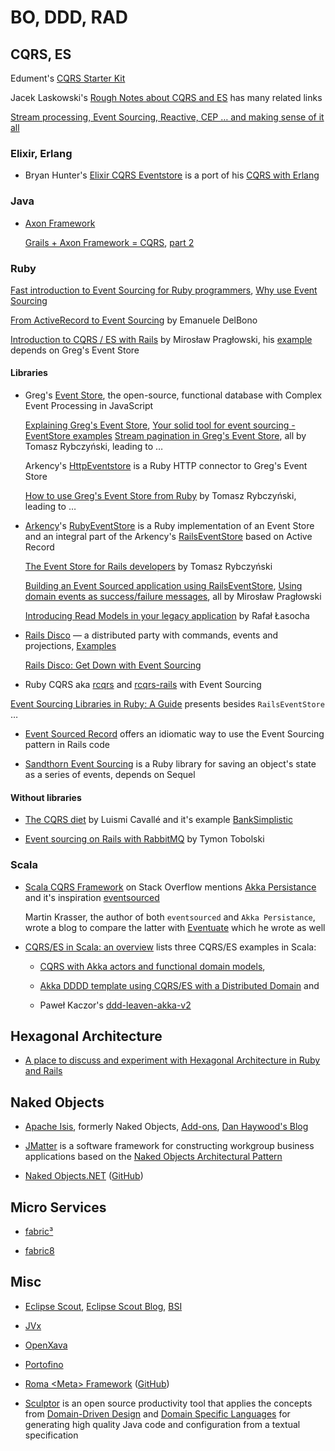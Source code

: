 # BO, DDD, RAD

## CQRS, ES

Edument's [CQRS Starter Kit](http://cqrs.nu/)

Jacek Laskowski's [Rough Notes about CQRS and ES](https://gist.github.com/jaceklaskowski/d267bf4176822293e95e) has many related links

[Stream processing, Event Sourcing, Reactive, CEP … and making sense of it all](http://www.confluent.io/blog/making-sense-of-stream-processing/)

### Elixir, Erlang

 * Bryan Hunter's [Elixir CQRS Eventstore](https://github.com/bryanhunter/elixir_cqrs_es) is a port of his [CQRS with Erlang](https://github.com/bryanhunter/cqrs-with-erlang/tree/ndc-oslo)

### Java

 * [Axon Framework](http://www.axonframework.org/)

   [Grails + Axon Framework = CQRS](http://blog.dblazejewski.com/2013/11/grails-axon-cqrs-part-i.html), [part 2](http://blog.dblazejewski.com/2013/11/grails-axon-cqrs-part-ii.html)

### Ruby

[Fast introduction to Event Sourcing for Ruby programmers](http://blog.arkency.com/2015/03/fast-introduction-to-event-sourcing-for-ruby-programmers/), [Why use Event Sourcing](http://blog.arkency.com/2015/03/why-use-event-sourcing/)

[From ActiveRecord to Event Sourcing](http://de.slideshare.net/emadb/wroclove-rb) by Emanuele DelBono

[Introduction to CQRS / ES with Rails](http://praglowski.com/presentations/cqrses/drug/) by Mirosław Pragłowski, his [example](https://github.com/mpraglowski/cqrses-sample/) depends on Greg's Event Store

#### Libraries

 * Greg's [Event Store](https://geteventstore.com/), the open-source, functional database with Complex Event Processing in JavaScript

   [Explaining Greg's Event Store](http://blog.arkency.com/2015/03/explaining-gregs-event-store/), [Your solid tool for event sourcing - EventStore examples](http://blog.arkency.com/2015/03/your-solid-tool-for-event-sourcing-eventstore-examples/) [Stream pagination in Greg's Event Store](http://blog.arkency.com/2015/03/stream-pagination-in-gregs-event-store/), all by Tomasz Rybczyński, leading to …

   Arkency's [HttpEventstore](https://github.com/arkency/http_eventstore) is a Ruby HTTP connector to Greg's Event Store

   [How to use Greg's Event Store from Ruby](http://blog.arkency.com/2015/03/how-to-use-gregs-event-store-from-ruby/) by Tomasz Rybczyński, leading to …

 * [Arkency](http://blog.arkency.com/)'s [RubyEventStore](https://github.com/arkency/ruby_event_store) is a Ruby implementation of an Event Store and an integral part of the Arkency's [RailsEventStore](https://github.com/arkency/rails_event_store) based on Active Record

   [The Event Store for Rails developers](http://blog.arkency.com/2015/04/the-event-store-for-rails-developers/) by Tomasz Rybczyński

   [Building an Event Sourced application using RailsEventStore](http://blog.arkency.com/2015/05/building-an-event-sourced-application-using-rails-event-store/), [Using domain events as success/failure messages](http://blog.arkency.com/2015/05/using-domain-events-as-success-slash-failure-messages/), all by Mirosław Pragłowski

   [Introducing Read Models in your legacy application](http://blog.arkency.com/2015/05/introducing-read-models-in-your-legacy-application/) by Rafał Łasocha

 * [Rails Disco](https://github.com/hicknhack-software/rails-disco) — a distributed party with commands, events and projections, [Examples](https://github.com/hicknhack-software/rails-disco-examples)

   [Rails Disco: Get Down with Event Sourcing](http://www.sitepoint.com/rails-disco-get-event-sourcing/)

 * Ruby CQRS aka [rcqrs](https://github.com/slashdotdash/rcqrs) and [rcqrs-rails](https://github.com/slashdotdash/rcqrs-rails) with Event Sourcing

[Event Sourcing Libraries in Ruby: A Guide](http://fhwang.net/g/Event-Sourcing-Libraries-in-Ruby-A-Guide) presents besides `RailsEventStore` …

 * [Event Sourced Record](https://github.com/fhwang/event_sourced_record) offers an idiomatic way to use the Event Sourcing pattern in Rails code

 * [Sandthorn Event Sourcing](https://github.com/Sandthorn/sandthorn) is a Ruby library for saving an object's state as a series of events, depends on Sequel

#### Without libraries

 * [The CQRS diet](http://de.slideshare.net/cavalle/the-cqrs-diet) by Luismi Cavallé and it's example [BankSimplistic](https://github.com/cavalle/banksimplistic)

 * [Event sourcing on Rails with RabbitMQ](http://codetunes.com/2014/event-sourcing-on-rails-with-rabbitmq/) by Tymon Tobolski

### Scala

 * [Scala CQRS Framework](https://stackoverflow.com/questions/8609664/scala-cqrs-framework) on Stack Overflow mentions [Akka Persistance](http://doc.akka.io/docs/akka/2.4.0/scala/persistence.html) and it's inspiration [eventsourced](https://github.com/eligosource/eventsourced)

   Martin Krasser, the author of both `eventsourced` and `Akka Persistance`, wrote a blog to compare the latter with [Eventuate](https://rbmhtechnology.github.io/eventuate/) which he wrote as well

 * [CQRS/ES in Scala: an overview](http://www.hyperlambda.com/posts/cqrs-es-in-scala/) lists three CQRS/ES examples in Scala:

   * [CQRS with Akka actors and functional domain models](http://debasishg.blogspot.co.uk/2011/01/cqrs-with-akka-actors-and-functional.html),

   * [Akka DDDD template using CQRS/ES with a Distributed Domain](https://github.com/boldradius/akka-dddd-template#master) and

   * Paweł Kaczor's [ddd-leaven-akka-v2](https://github.com/pawelkaczor/ddd-leaven-akka-v2)

## Hexagonal Architecture

 * [A place to discuss and experiment with Hexagonal Architecture in Ruby and Rails](https://github.com/padwasabimasala/hexagonal-ruby)


## Naked Objects

 * [Apache Isis](https://isis.apache.org/), formerly Naked Objects, [Add-ons](http://www.isisaddons.org/), [Dan Haywood's Blog](http://danhaywood.com/)

 * [JMatter](http://jmatter.org/) is a software framework for constructing workgroup business applications based on the [Naked Objects Architectural Pattern](https://en.wikipedia.org/wiki/Naked_objects)

 * [Naked Objects.NET](http://nakedobjects.codeplex.com/) ([GitHub](https://github.com/NakedObjectsGroup/NakedObjectsFramework))


## Micro Services

 * [fabric³](http://www.fabric3.org/)

 * [fabric8](http://fabric8.io/)


## Misc

 * [Eclipse Scout](http://www.eclipse.org/scout/), [Eclipse Scout Blog](http://www.bsiag.com/scout/), [BSI](http://www.bsiag.com/de/technologien/eclipse-scout.html)

 * [JVx](http://www.sibvisions.com/de/jvx)

 * [OpenXava](http://openxava.org/)

 * [Portofino](http://www.manydesigns.com/en/portofino)

 * [Roma \<Meta\> Framework](http://romaframework.org/) ([GitHub](https://github.com/romaframework))

 * [Sculptor](http://sculptorgenerator.org/) is an open source productivity tool that applies the concepts from [Domain-Driven Design](http://domaindrivendesign.org/books/) and [Domain Specific Languages](https://en.wikipedia.org/wiki/Domain-specific_language) for generating high quality Java code and configuration from a textual specification
